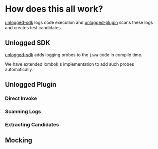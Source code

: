 # How does this all work?  

[unlogged-sdk](https://github.com/unloggedio/unlogged-sdk) logs code execution and [unlogged-plugin](https://plugins.jetbrains.com/plugin/18529-unlogged) scans these logs and creates test candidates. 

## Unlogged SDK

[unlogged-sdk](https://github.com/unloggedio/unlogged-sdk) adds logging probes to the ```java``` code in compile time.

We have extended lombok's implementation to add such probes automatically. 

## Unlogged Plugin

### Direct Invoke

### Scanning Logs

### Extracting Candidates

## Mocking